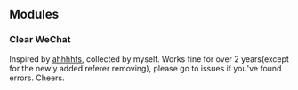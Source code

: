 ## Modules

### Clear WeChat
Inspired by [ahhhhfs](https://twitter.com/abskoop?s=21&t=esRqUThzMpyQA1ZRbCUaLQ), collected by myself. Works fine for over 2 years(except for the newly added referer removing), please go to issues if you've found errors. Cheers.
